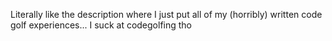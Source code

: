 Literally like the description where I just put all of my (horribly) written code golf experiences... I suck at codegolfing tho
